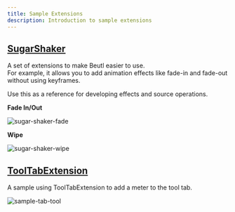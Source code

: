 ```yaml
---
title: Sample Extensions
description: Introduction to sample extensions
---
```


## [SugarShaker](https://github.com/b-editor/SugarShaker)
A set of extensions to make Beutl easier to use.  
For example, it allows you to add animation effects like fade-in and fade-out without using keyframes.

Use this as a reference for developing effects and source operations.

**Fade In/Out**

![sugar-shaker-fade](https://github.com/indigo-san/SugarShaker/assets/66758394/eac847f1-9c17-4ab6-bb5a-cfc7ddd8e695)

**Wipe**

![sugar-shaker-wipe](https://github.com/indigo-san/SugarShaker/assets/66758394/ab8510bc-b03d-44ee-a71f-0a13209826d7)

## [ToolTabExtension](https://github.com/b-editor/Beutl.Sample.Extension/tree/main/Beutl.CustomTabSample)
A sample using ToolTabExtension to add a meter to the tool tab.

![sample-tab-tool](https://github.com/b-editor/beutl-docs/assets/66758394/81d153f3-64ef-4420-b65d-75ddf283fbfe)